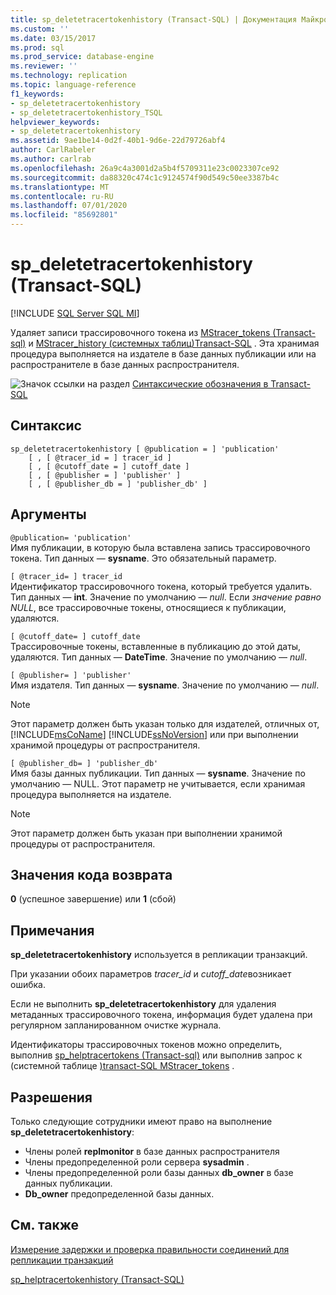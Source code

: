 ```yaml
---
title: sp_deletetracertokenhistory (Transact-SQL) | Документация Майкрософт
ms.custom: ''
ms.date: 03/15/2017
ms.prod: sql
ms.prod_service: database-engine
ms.reviewer: ''
ms.technology: replication
ms.topic: language-reference
f1_keywords:
- sp_deletetracertokenhistory
- sp_deletetracertokenhistory_TSQL
helpviewer_keywords:
- sp_deletetracertokenhistory
ms.assetid: 9ae1be14-0d2f-40b1-9d6e-22d79726abf4
author: CarlRabeler
ms.author: carlrab
ms.openlocfilehash: 26a9c4a3001d2a5b4f5709311e23c0023307ce92
ms.sourcegitcommit: da88320c474c1c9124574f90d549c50ee3387b4c
ms.translationtype: MT
ms.contentlocale: ru-RU
ms.lasthandoff: 07/01/2020
ms.locfileid: "85692801"
---
```

# <a name="sp_deletetracertokenhistory-transact-sql"></a>sp_deletetracertokenhistory (Transact-SQL)

[!INCLUDE [SQL Server SQL MI](../../includes/applies-to-version/sql-asdbmi.md)]

Удаляет записи трассировочного токена из [MStracer_tokens &#40;Transact-sql&#41;](../../relational-databases/system-tables/mstracer-tokens-transact-sql.md) и [MStracer_history &#40;системных таблиц&#41;Transact-SQL](../../relational-databases/system-tables/mstracer-history-transact-sql.md) . Эта хранимая процедура выполняется на издателе в базе данных публикации или на распространителе в базе данных распространителя.

![Значок ссылки на раздел](../../database-engine/configure-windows/media/topic-link.gif "Значок ссылки на раздел") [Синтаксические обозначения в Transact-SQL](../../t-sql/language-elements/transact-sql-syntax-conventions-transact-sql.md)

## <a name="syntax"></a>Синтаксис

```
sp_deletetracertokenhistory [ @publication = ] 'publication'
    [ , [ @tracer_id = ] tracer_id ]
    [ , [ @cutoff_date = ] cutoff_date ]
    [ , [ @publisher = ] 'publisher' ]
    [ , [ @publisher_db = ] 'publisher_db' ]
```

## <a name="arguments"></a>Аргументы

`@publication= 'publication'`  
Имя публикации, в которую была вставлена запись трассировочного токена. Тип данных — **sysname**. Это обязательный параметр.

`[ @tracer_id= ] tracer_id`  
Идентификатор трассировочного токена, который требуется удалить. Тип данных — **int**. Значение по умолчанию — *null*. Если *значение равно NULL*, все трассировочные токены, относящиеся к публикации, удаляются.

`[ @cutoff_date= ] cutoff_date`  
Трассировочные токены, вставленные в публикацию до этой даты, удаляются. Тип данных — **DateTime**. Значение по умолчанию — *null*.

`[ @publisher= ] 'publisher'`  
Имя издателя. Тип данных — **sysname**. Значение по умолчанию — *null*.

> [!NOTE]
> Этот параметр должен быть указан только для издателей, отличных от, [!INCLUDE[msCoName](../../includes/msconame-md.md)] [!INCLUDE[ssNoVersion](../../includes/ssnoversion-md.md)] или при выполнении хранимой процедуры от распространителя.

`[ @publisher_db= ] 'publisher_db'`  
Имя базы данных публикации. Тип данных — **sysname**. Значение по умолчанию — NULL. Этот параметр не учитывается, если хранимая процедура выполняется на издателе.

> [!NOTE]
> Этот параметр должен быть указан при выполнении хранимой процедуры от распространителя.

## <a name="return-code-values"></a>Значения кода возврата

**0** (успешное завершение) или **1** (сбой)

## <a name="remarks"></a>Примечания

**sp_deletetracertokenhistory** используется в репликации транзакций.  

При указании обоих параметров *tracer_id* и *cutoff_date*возникает ошибка.

Если не выполнить **sp_deletetracertokenhistory** для удаления метаданных трассировочного токена, информация будет удалена при регулярном запланированном очистке журнала.

Идентификаторы трассировочных токенов можно определить, выполнив [sp_helptracertokens &#40;Transact-sql&#41;](../../relational-databases/system-stored-procedures/sp-helptracertokens-transact-sql.md) или выполнив запрос к &#40;системной таблице [&#41;transact-SQL MStracer_tokens](../../relational-databases/system-tables/mstracer-tokens-transact-sql.md) .

## <a name="permissions"></a>Разрешения

Только следующие сотрудники имеют право на выполнение **sp_deletetracertokenhistory**:

- Члены ролей **replmonitor** в базе данных распространителя
- Члены предопределенной роли сервера **sysadmin** .
- Члены предопределенной роли базы данных **db_owner** в базе данных публикации.
- **Db_owner** предопределенной базы данных.

## <a name="see-also"></a>См. также

[Измерение задержки и проверка правильности соединений для репликации транзакций](../../relational-databases/replication/monitor/measure-latency-and-validate-connections-for-transactional-replication.md)

[sp_helptracertokenhistory &#40;Transact-SQL&#41;](../../relational-databases/system-stored-procedures/sp-helptracertokenhistory-transact-sql.md)
